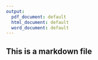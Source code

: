 ```yaml
---
output:
  pdf_document: default
  html_document: default
  word_document: default
---
```



## This is a markdown file
